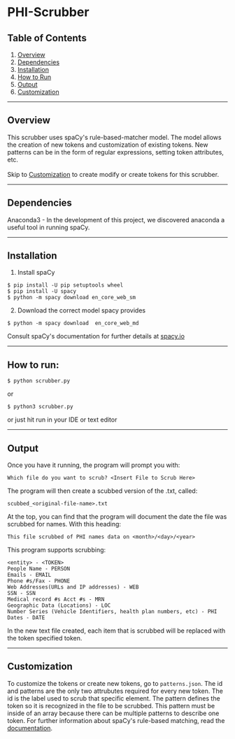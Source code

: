 # PHI-Scrubber #
## Table of Contents ##
1. [Overview](#overview)
2. [Dependencies](#dependencies)
3. [Installation](#installation)
4. [How to Run](#how-to-run)
5. [Output](#output)
6. [Customization](#customization)

***
## Overview ##
This scrubber uses spaCy's rule-based-matcher model. The model allows the creation of new tokens and customization of existing tokens. New patterns can be in the form of regular expressions, setting token attributes, etc. 
<br /> <br />
Skip to [Customization](#customization) to create modify or create tokens for this scrubber.

***
## Dependencies ##
Anaconda3 - In the development of this project, we discovered anaconda a useful tool in running spaCy.

***
## Installation ##
1. Install spaCy
```
$ pip install -U pip setuptools wheel
$ pip install -U spacy
$ python -m spacy download en_core_web_sm
```
2. Download the correct model spacy provides
```
$ python -m spacy download  en_core_web_md
```
Consult spaCy's documentation for further details at [spacy.io](https://spacy.io)

***
## How to run: ##
```
$ python scrubber.py
```
or 
```
$ python3 scrubber.py
```
or just hit run in your IDE or text editor

***
## Output ##
Once you have it running, the program will prompt you with:
```
Which file do you want to scrub? <Insert File to Scrub Here>
```
The program will then create a scubbed version of the .txt, called:
```
scubbed_<original-file-name>.txt
```
At the top, you can find that the program will document the date the file was scrubbed for names. With this heading:
```
This file scrubbed of PHI names data on <month>/<day>/<year>
```
This program supports scrubbing:
```
<entity> - <TOKEN>
People Name - PERSON
Emails - EMAIL
Phone #s/Fax - PHONE
Web Addresses(URLs and IP addresses) - WEB 
SSN - SSN
Medical record #s Acct #s - MRN 
Geographic Data (Locations) - LOC
Number Series (Vehicle Identifiers, health plan numbers, etc) - PHI
Dates - DATE
```
In the new text file created, each item that is scrubbed will be replaced with the token specified token.

***
## Customization ##
To customize the tokens or create new tokens, go to `patterns.json`. The id and patterns are the only two attrubutes required for every new token. The id is the label used to scrub that specific element. The pattern defines the token so it is recognized in the file to be scrubbed. This pattern must be inside of an array because there can be multiple patterns to describe one token. For further information about spaCy's rule-based matching, read the [documentation](https://spacy.io/usage/rule-based-matching).
